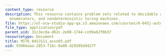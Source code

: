```yaml
---
content_type: resource
description: This resource contains problem sets related to decidable and recognizable,
  enumerators, and nondeterministic turing machines.
file: https://ol-ocw-studio-app-qa.s3.amazonaws.com/courses/6-045j-automata-computability-and-complexity-spring-2011/93966aaa2853f16c8a80d29305dd427f_MIT6_045JS11_assn03.pdf
file_type: application/pdf
parent_uid: 31c3ec8a-d62c-2e08-1744-cc09a62f0b37
resourcetype: Document
title: MIT6_045JS11_assn03.pdf
uid: 93966aaa-2853-f16c-8a80-d29305dd427f
---
```

